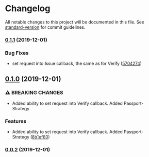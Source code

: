 # Changelog

All notable changes to this project will be documented in this file. See [standard-version](https://github.com/conventional-changelog/standard-version) for commit guidelines.

### [0.1.1](https://github.com/gospime/passport-remember-me/compare/v0.1.0...v0.1.1) (2019-12-01)


### Bug Fixes

* set request into Issue callback, the same as for Verify ([5704274](https://github.com/gospime/passport-remember-me/commit/5704274d9c11b6a345e2e40b931052ff708cf916))

## [0.1.0](https://github.com/gospime/passport-remember-me/compare/v0.0.2...v0.1.0) (2019-12-01)


### ⚠ BREAKING CHANGES

* Added ability to set request into Verify callback. Added Passport-Strategy

### Features

* Added ability to set request into Verify callback. Added Passport-Strategy ([8b1ef80](https://github.com/gospime/passport-remember-me/commit/8b1ef80687d29860350239f9a0cfc984333d8291))

### [0.0.2](https://github.com/gospime/passport-remember-me/compare/v0.0.1...v0.0.2) (2019-12-01)
